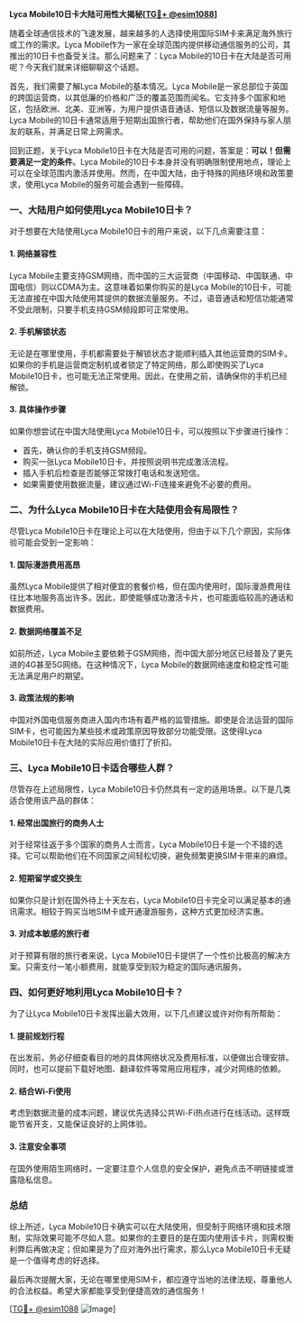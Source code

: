 **Lyca Mobile10日卡大陆可用性大揭秘[[TG💪+ @esim1088](https://t.me/s/esim1088)]**

随着全球通信技术的飞速发展，越来越多的人选择使用国际SIM卡来满足海外旅行或工作的需求。Lyca Mobile作为一家在全球范围内提供移动通信服务的公司，其推出的10日卡也备受关注。那么问题来了：Lyca Mobile的10日卡在大陆是否可用呢？今天我们就来详细聊聊这个话题。

首先，我们需要了解Lyca Mobile的基本情况。Lyca Mobile是一家总部位于英国的跨国运营商，以其低廉的价格和广泛的覆盖范围而闻名。它支持多个国家和地区，包括欧洲、北美、亚洲等，为用户提供语音通话、短信以及数据流量等服务。Lyca Mobile的10日卡通常适用于短期出国旅行者，帮助他们在国外保持与家人朋友的联系，并满足日常上网需求。

回到正题，关于Lyca Mobile10日卡在大陆是否可用的问题，答案是：**可以！但需要满足一定的条件**。Lyca Mobile的10日卡本身并没有明确限制使用地点，理论上可以在全球范围内激活并使用。然而，在中国大陆，由于特殊的网络环境和政策要求，使用Lyca Mobile的服务可能会遇到一些障碍。

### 一、大陆用户如何使用Lyca Mobile10日卡？

对于想要在大陆使用Lyca Mobile10日卡的用户来说，以下几点需要注意：

#### 1. 网络兼容性
Lyca Mobile主要支持GSM网络，而中国的三大运营商（中国移动、中国联通、中国电信）则以CDMA为主。这意味着如果你购买的是Lyca Mobile的10日卡，可能无法直接在中国大陆使用其提供的数据流量服务。不过，语音通话和短信功能通常不受此限制，只要手机支持GSM频段即可正常使用。

#### 2. 手机解锁状态
无论是在哪里使用，手机都需要处于解锁状态才能顺利插入其他运营商的SIM卡。如果你的手机是运营商定制机或者锁定了特定网络，那么即使购买了Lyca Mobile10日卡，也可能无法正常使用。因此，在使用之前，请确保你的手机已经解锁。

#### 3. 具体操作步骤
如果你想尝试在中国大陆使用Lyca Mobile10日卡，可以按照以下步骤进行操作：
   - 首先，确认你的手机支持GSM频段。
   - 购买一张Lyca Mobile10日卡，并按照说明书完成激活流程。
   - 插入手机后检查是否能够正常拨打电话和发送短信。
   - 如果需要使用数据流量，建议通过Wi-Fi连接来避免不必要的费用。

### 二、为什么Lyca Mobile10日卡在大陆使用会有局限性？

尽管Lyca Mobile10日卡在理论上可以在大陆使用，但由于以下几个原因，实际体验可能会受到一定影响：

#### 1. 国际漫游费用高昂
虽然Lyca Mobile提供了相对便宜的套餐价格，但在国内使用时，国际漫游费用往往比本地服务高出许多。因此，即使能够成功激活卡片，也可能面临较高的通话和数据费用。

#### 2. 数据网络覆盖不足
如前所述，Lyca Mobile主要依赖于GSM网络，而中国大部分地区已经普及了更先进的4G甚至5G网络。在这种情况下，Lyca Mobile的数据网络速度和稳定性可能无法满足用户的期望。

#### 3. 政策法规的影响
中国对外国电信服务商进入国内市场有着严格的监管措施。即使是合法运营的国际SIM卡，也可能因为某些技术或政策原因导致部分功能受限。这使得Lyca Mobile10日卡在大陆的实际应用价值打了折扣。

### 三、Lyca Mobile10日卡适合哪些人群？

尽管存在上述局限性，Lyca Mobile10日卡仍然具有一定的适用场景。以下是几类适合使用该产品的群体：

#### 1. 经常出国旅行的商务人士
对于经常往返于多个国家的商务人士而言，Lyca Mobile10日卡是一个不错的选择。它可以帮助他们在不同国家之间轻松切换，避免频繁更换SIM卡带来的麻烦。

#### 2. 短期留学或交换生
如果你只是计划在国外待上十天左右，Lyca Mobile10日卡完全可以满足基本的通讯需求。相较于购买当地SIM卡或开通漫游服务，这种方式更加经济实惠。

#### 3. 对成本敏感的旅行者
对于预算有限的旅行者来说，Lyca Mobile10日卡提供了一个性价比极高的解决方案。只需支付一笔小额费用，就能享受到较为稳定的国际通讯服务。

### 四、如何更好地利用Lyca Mobile10日卡？

为了让Lyca Mobile10日卡发挥出最大效用，以下几点建议或许对你有所帮助：

#### 1. 提前规划行程
在出发前，务必仔细查看目的地的具体网络状况及费用标准，以便做出合理安排。同时，也可以提前下载好地图、翻译软件等常用应用程序，减少对网络的依赖。

#### 2. 结合Wi-Fi使用
考虑到数据流量的成本问题，建议优先选择公共Wi-Fi热点进行在线活动。这样既能节省开支，又能保证良好的上网体验。

#### 3. 注意安全事项
在国外使用陌生网络时，一定要注意个人信息的安全保护，避免点击不明链接或泄露隐私信息。

### 总结

综上所述，Lyca Mobile10日卡确实可以在大陆使用，但受制于网络环境和技术限制，实际效果可能不尽如人意。如果你的主要目的是在国内使用该卡片，则需权衡利弊后再做决定；但如果是为了应对海外出行需求，那么Lyca Mobile10日卡无疑是一个值得考虑的好选择。

最后再次提醒大家，无论在哪里使用SIM卡，都应遵守当地的法律法规，尊重他人的合法权益。希望大家都能享受到便捷高效的通信服务！

[[TG💪+ @esim1088](https://t.me/s/esim1088) ![Image](https://i.postimg.cc/4NQfJmqS/Snipaste-2025-05-13-00-14-12.png)]